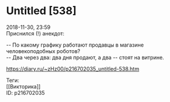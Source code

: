 Untitled [538]
===============

   
 2018-11-30, 23:59   
  Приснился (!) анекдот:   
   
 -- По какому графику работают продавцы в магазине человекоподобных роботов?   
 -- Два через два: два дня продают, а два -- стоят на витрине.   
    
 <https://diary.ru/~zHz00/p216702035_untitled-538.htm>   
   
 Теги:   
 [[Викторика]]   
 ID: p216702035